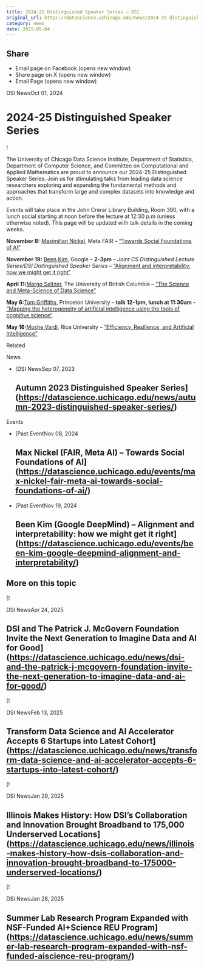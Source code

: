 ```yaml
---
title: 2024-25 Distinguished Speaker Series – DSI
original_url: https://datascience.uchicago.edu/news/2024-25-distinguished-speaker-series
category: news
date: 2025-05-04
---
```


## Share

* Email page on Facebook (opens new window)
* Share page on X (opens new window)
* Email Page (opens new window)

<!-- Table-like structure detected -->

DSI NewsOct 01, 2024

# 2024-25 Distinguished Speaker Series

!

The University of Chicago Data Science Institute, Department of Statistics, Department of Computer Science, and Committee on Computational and Applied Mathematics are proud to announce our 2024-25 Distinguished Speaker Series. Join us for stimulating talks from leading data science researchers exploring and expanding the fundamental methods and approaches that transform large and complex datasets into knowledge and action.

Events will take place in the John Crerar Library Building, Room 390, with a lunch social starting at noon before the lecture at 12:30 p.m (unless otherwise noted). This page will be updated with talk details in the coming weeks.

**November 8:** [Maximilian Nickel](https://maxn.io/), Meta FAIR – [“Towards Social Foundations of AI”](https://datascience.uchicago.edu/events/max-nickel-fair-meta-ai-towards-social-foundations-of-ai/)

**November 19:** [Been Kim](https://beenkim.github.io/), Google – **2-3pm** – *Joint CS Distinguished Lecture Series/DSI Distinguished Speaker Series –* [“Alignment and interpretability: how we might get it right”](https://datascience.uchicago.edu/events/been-kim-google-deepmind-alignment-and-interpretability/)

**April 11:**[Margo Seltzer](https://www.seltzer.com/margo/), The University of British Columbia – [“The Science and Meta-Science of Data Science”](https://datascience.uchicago.edu/events/margo-seltzer-university-of-british-columbia-distinguished-speaker-series/)

**May 6:**[Tom Griffiths](https://cocosci.princeton.edu/tom/tom.php), Princeton University – **talk** **12-1pm, lunch at 11:30am** – [“Mapping the heterogeneity of artificial intelligence using the tools of cognitive science”](https://datascience.uchicago.edu/events/tom-griffiths-princeton-distinguished-speaker-series/)

**May 16:**[Moshe Vardi](https://www.cs.rice.edu/~vardi/), Rice University – [“Efficiency, Resilience, and Artificial Intelligence”](https://datascience.uchicago.edu/events/moshe-vardi-rice-university-distinguished-speaker-series/)

Related

News

* [DSI NewsSep 07, 2023

  ## Autumn 2023 Distinguished Speaker Series](https://datascience.uchicago.edu/news/autumn-2023-distinguished-speaker-series/)

Events

* [Past EventNov 08, 2024

  ## Max Nickel (FAIR, Meta AI) – Towards Social Foundations of AI](https://datascience.uchicago.edu/events/max-nickel-fair-meta-ai-towards-social-foundations-of-ai/)
* [Past EventNov 19, 2024

  ## Been Kim (Google DeepMind) – Alignment and interpretability: how we might get it right](https://datascience.uchicago.edu/events/been-kim-google-deepmind-alignment-and-interpretability/)

## More on this topic

[!

DSI NewsApr 24, 2025

## DSI and The Patrick J. McGovern Foundation Invite the Next Generation to Imagine Data and AI for Good](https://datascience.uchicago.edu/news/dsi-and-the-patrick-j-mcgovern-foundation-invite-the-next-generation-to-imagine-data-and-ai-for-good/)
[!

DSI NewsFeb 13, 2025

## Transform Data Science and AI Accelerator Accepts 6 Startups into Latest Cohort](https://datascience.uchicago.edu/news/transform-data-science-and-ai-accelerator-accepts-6-startups-into-latest-cohort/)
[!

DSI NewsJan 29, 2025

## Illinois Makes History: How DSI’s Collaboration and Innovation Brought Broadband to 175,000 Underserved Locations](https://datascience.uchicago.edu/news/illinois-makes-history-how-dsis-collaboration-and-innovation-brought-broadband-to-175000-underserved-locations/)
[!

DSI NewsJan 28, 2025

## Summer Lab Research Program Expanded with NSF-Funded AI+Science REU Program](https://datascience.uchicago.edu/news/summer-lab-research-program-expanded-with-nsf-funded-aiscience-reu-program/)